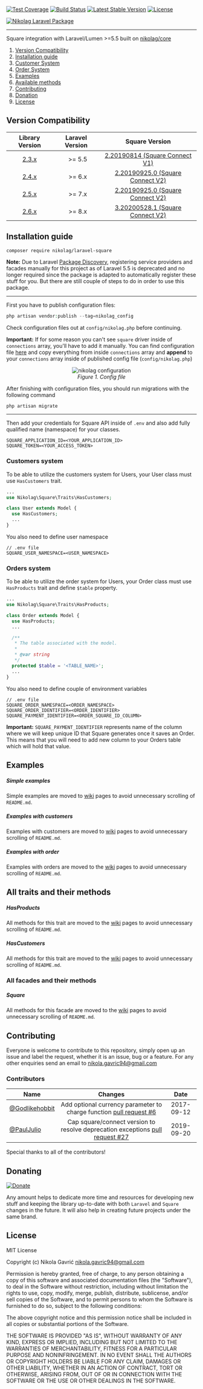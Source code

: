 [![Test Coverage](https://api.codeclimate.com/v1/badges/7b6c53096c35381463c5/test_coverage)](https://codeclimate.com/github/NikolaGavric94/laravel-square/test_coverage) 
[![Build Status](https://travis-ci.org/NikolaGavric94/laravel-square.svg)](https://travis-ci.org/NikolaGavric94/laravel-square) 
[![Latest Stable Version](https://poser.pugx.org/nikolag/laravel-square/v/stable)](https://packagist.org/packages/nikolag/laravel-square) 
[![License](https://poser.pugx.org/nikolag/laravel-square/license)](https://packagist.org/packages/nikolag/laravel-square)
<p><a href="https://medium.com/square-corner-blog/square-implementation-with-laravel-22a4ad3fe1ec">
    <img src="https://miro.medium.com/max/1920/1*84QaUM_X3hvpO8qe9b_5jw.png" title="Nikolag Laravel Package" />
</a></p>

-------------------------

Square integration with Laravel/Lumen >=5.5 built on [nikolag/core](https://github.com/NikolaGavric94/nikolag-core/)

1.  [Version Compatibility](#version-compatibility)
2.  [Installation guide](#installation-guide) 
3.  [Customer System](#customers-system) 
4.  [Order System](#orders-system) 
5.  [Examples](#examples) 
6.  [Available methods](#all-traits-and-their-methods)  
7.  [Contributing](#contributing) 
8.  [Donation](#donating)
9.  [License](#license)


## Version Compatibility

| Library Version 	| Laravel Version 	| Square Version                   	|
|:-----------------:|:-------------------------:|:---------------------------------:|
| [2.3.x](https://github.com/NikolaGavric94/laravel-square/compare/v2.3.0...master) |&nbsp; >= 5.5 | [2.20190814 (Square Connect V1)](https://github.com/square/connect-php-sdk/tree/2.20190710.0)   |
| [2.4.x](https://github.com/NikolaGavric94/laravel-square/compare/v2.4.0...master) |&nbsp; >= 6.x | [2.20190925.0 (Square Connect V2)](https://github.com/square/connect-php-sdk/tree/2.20190925.0) |
| [2.5.x](https://github.com/NikolaGavric94/laravel-square/compare/v2.5.0...master) |&nbsp; >= 7.x | [2.20190925.0 (Square Connect V2)](https://github.com/square/connect-php-sdk/tree/2.20190925.0) |
| [2.6.x](https://github.com/NikolaGavric94/laravel-square/compare/v2.6.0...master) |&nbsp; >= 8.x | [3.20200528.1 (Square Connect V2)](https://github.com/square/connect-php-sdk/tree/3.20200528.1) |

## Installation guide
`composer require nikolag/laravel-square`

**Note:** Due to Laravel [Package Discovery](https://laravel.com/docs/5.6/packages#package-discovery), registering service providers and facades manually for this project as of Laravel 5.5 is deprecated and no longer required since the package is adapted to automatically register these stuff for you.
But there are still couple of steps to do in order to use this package.

---

First you have to publish configuration files:
```php
php artisan vendor:publish --tag=nikolag_config
```
Check configuration files out at `config/nikolag.php` before continuing.

**Important:** If for some reason you can't see `square` driver inside of `connections` array, you'll have to add it manually. You can find configuration file [here](https://github.com/NikolaGavric94/laravel-square/blob/master/src/config/nikolag.php) and copy everything from inside `connections` array and **append** to your `connections` array inside of published config file (`config/nikolag.php`)

<p align="center" style="text-align: center;">
  <img src="https://i.ibb.co/vsBCZtJ/Screenshot-2019-10-14-at-10-50-52.png" alt="nikolag configuration" title="Nikolag Configuration File" />
  <br>
  <i>Figure 1. Config file</i>
</p>

After finishing with configuration files, you should run migrations with the following command
```php
php artisan migrate
```

---

Then add your credentials for Square API inside of `.env` and also add fully qualified name (namespace) for your classes.
```.env
SQUARE_APPLICATION_ID=<YOUR_APPLICATION_ID>
SQUARE_TOKEN=<YOUR_ACCESS_TOKEN>
```

### Customers system
To be able to utilize the customers system for Users, your User class must use `HasCustomers` trait.
```php
...
use Nikolag\Square\Traits\HasCustomers;

class User extends Model {
  use HasCustomers;
  ...
}
```

You also need to define user namespace
```.env
// .env file
SQUARE_USER_NAMESPACE=<USER_NAMESPACE>
```

### Orders system
To be able to utilize the order system for Users, your Order class must use `HasProducts` trait and define `$table` property.
```php
...
use Nikolag\Square\Traits\HasProducts;

class Order extends Model {
  use HasProducts;
  ...

  /**
   * The table associated with the model.
   *
   * @var string
   */
  protected $table = '<TABLE_NAME>';
  ...
}
```
You also need to define couple of environment variables
```.env
// .env file
SQUARE_ORDER_NAMESPACE=<ORDER_NAMESPACE>
SQUARE_ORDER_IDENTIFIER=<ORDER_IDENTIFIER>
SQUARE_PAYMENT_IDENTIFIER=<ORDER_SQUARE_ID_COLUMN>
```
**Important:** `SQUARE_PAYMENT_IDENTIFIER` represents name of the column where we will keep unique ID that Square generates once it saves an Order. This means that you will need to add new column to your Orders table which will hold that value.

## Examples

##### Simple examples
Simple examples are moved to [wiki](https://github.com/NikolaGavric94/laravel-square/wiki/Simple%20Examples) pages to avoid unnecessary scrolling of `README.md`.

##### Examples with customers
Examples with customers are moved to [wiki](https://github.com/NikolaGavric94/laravel-square/wiki/Customer%20Examples) pages to avoid unnecessary scrolling of `README.md`.

##### Examples with order
Examples with orders are moved to the [wiki](https://github.com/NikolaGavric94/laravel-square/wiki/Order%20Examples) pages to avoid unnecessary scrolling of `README.md`.

## All traits and their methods

##### HasProducts
All methods for this trait are moved to the [wiki](https://github.com/NikolaGavric94/laravel-square/wiki/HasProducts%20Trait) pages to avoid unnecessary scrolling of `README.md`.

##### HasCustomers
All methods for this trait are moved to the [wiki](https://github.com/NikolaGavric94/laravel-square/wiki/HasCustomers%20Trait) pages to avoid unnecessary scrolling of `README.md`.

### All facades and their methods

##### Square
All methods for this facade are moved to the [wiki](https://github.com/NikolaGavric94/laravel-square/wiki/Square%20Facade) pages to avoid unnecessary scrolling of `README.md`.

## Contributing
Everyone is welcome to contribute to this repository, simply open up an issue
and label the request, whether it is an issue, bug or a feature. For any other
enquiries send an email to nikola.gavric94@gmail.com

### Contributors
| Name                                               | Changes                                                                                                                       | Date       |
| -------------------------------------------------- |:-----------------------------------------------------------------------------------------------------------------------------:|:----------:|
| [@Godlikehobbit](https://github.com/Godlikehobbit) | Add optional currency parameter to charge function [pull request #6](https://github.com/NikolaGavric94/laravel-square/pull/6) | 2017-09-12 |
| [@PaulJulio](https://github.com/PaulJulio) | Cap square/connect version to resolve deprecation exceptions [pull request #27](https://github.com/NikolaGavric94/laravel-square/pull/27) | 2019-09-20 |

Special thanks to all of the contributors!

## Donating
<a name="donating">[![Donate](https://img.shields.io/badge/Donate-PayPal-green.svg)](https://paypal.me/NikolaGavric/25)</a>

Any amount helps to dedicate more time and resources for developing new stuff and keeping the library up-to-date with both `Laravel` and `Square` changes in the future. It will also help in creating future projects under the same brand.

## License
MIT License

Copyright (c) Nikola Gavrić <nikola.gavric94@gmail.com>

Permission is hereby granted, free of charge, to any person obtaining a copy
of this software and associated documentation files (the "Software"), to deal
in the Software without restriction, including without limitation the rights
to use, copy, modify, merge, publish, distribute, sublicense, and/or sell
copies of the Software, and to permit persons to whom the Software is
furnished to do so, subject to the following conditions:

The above copyright notice and this permission notice shall be included in
all copies or substantial portions of the Software.

THE SOFTWARE IS PROVIDED "AS IS", WITHOUT WARRANTY OF ANY KIND, EXPRESS OR
IMPLIED, INCLUDING BUT NOT LIMITED TO THE WARRANTIES OF MERCHANTABILITY,
FITNESS FOR A PARTICULAR PURPOSE AND NONINFRINGEMENT. IN NO EVENT SHALL THE
AUTHORS OR COPYRIGHT HOLDERS BE LIABLE FOR ANY CLAIM, DAMAGES OR OTHER
LIABILITY, WHETHER IN AN ACTION OF CONTRACT, TORT OR OTHERWISE, ARISING FROM,
OUT OF OR IN CONNECTION WITH THE SOFTWARE OR THE USE OR OTHER DEALINGS IN
THE SOFTWARE.
